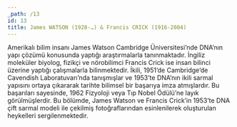 ```yaml
---
_path: /13
id: 13
title: James WATSON (1928-…) & Francis CRICK (1916-2004)
---
```


Amerikalı bilim insanı James Watson Cambridge Üniversitesi’nde DNA’nın yapı çözümü konusunda yaptığı araştırmalarla tanınmaktadır. İngiliz moleküler biyolog, fizikçi ve nörobilimci Francis Crick ise insan bilinci üzerine yaptığı çalışmalarla bilinmektedir. İkili, 1951’de Cambridge’de Cavendish Laboratuvarı’nda tanışmışlar ve 1953’te DNA’nın ikili sarmal yapısını ortaya çıkararak tarihte bilimsel bir başarıya imza atmışlardır. Bu başarıları sayesinde, 1962 Fizyoloji veya Tıp Nobel Ödülü’ne layık görülmüşlerdir. Bu bölümde, James Watson ve Francis Crick’in 1953’te DNA çift sarmal modeli ile çekilmiş fotoğraflarından esinlenilerek oluşturulan heykelleri sergilenmektedir.